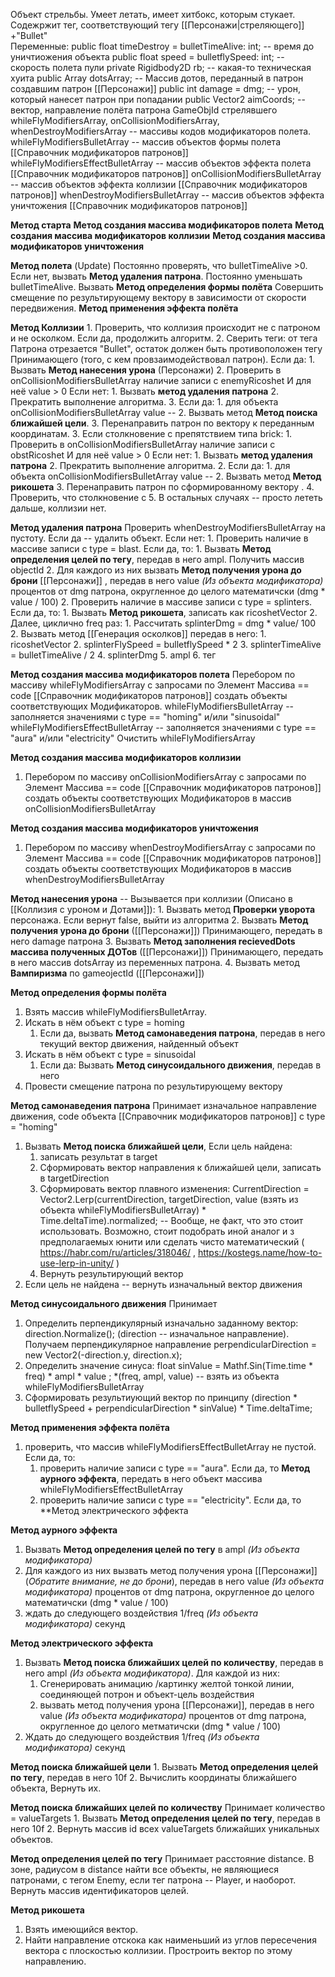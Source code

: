 Объект стрельбы.
Умеет летать, имеет хитбокс, которым стукает. Содежржит тег, соответствующий тегу [[Персонажи|стреляющего]] +"Bullet"  
Переменные:
public float timeDestroy = bulletTimeAlive: int; -- время до уничтиожения объекта
public float speed = bulletflySpeed: int; -- скорость полета пули
private Rigidbody2D rb; -- какая-то техническая хуита
public Array dotsArray; -- Массив дотов, переданный в патрон создавшим патрон [[Персонажи]]
public int damage = dmg; -- урон, который нанесет патрон при попадании
public Vector2 aimCoords; -- вектор, направление полёта патрона
GameObjId стрелявшего
whileFlyModifiersArray, onCollisionModifiersArray, whenDestroyModifiersArray -- массивы кодов модификаторов полета.
whileFlyModifiersBulletArray -- массив объектов формы полета [[Справочник модификаторов патронов]]
whileFlyModifiersEffectBulletArray -- массив объектов эффекта полета [[Справочник модификаторов патронов]]
onCollisionModifiersBulletArray -- массив объектов эффекта коллизии [[Справочник модификаторов патронов]]
whenDestroyModifiersBulletArray -- массив объектов эффекта уничтожения [[Справочник модификаторов патронов]]




**Метод старта**
   **Метод создания массива модификаторов полета**
   **Метод создания массива модификаторов коллизии**
   **Метод создания массива модификаторов уничтожения**
   
   
**Метод полета** (Update)
Постоянно проверять, что bulletTimeAlive >0. Если нет, вызвать **Метод удаления патрона**.
Постоянно уменьшать bulletTimeAlive.
Вызвать **Метод определения формы полёта**
Совершить смещение по результирующему вектору в зависимости от скорости передвижения.
**Метод применения эффекта полёта**



**Метод Коллизии**
	1. Проверить, что коллизия происходит не с патроном и не осколком. Если да, продолжить алгоритм.
	2. Сверить теги: от тега Патрона отрезается "Bullet", остаток должен быть противоположен тегу Принимающего (того, с кем провзаимодействовал патрон). Если да:
		1. Вызвать **Метод нанесения урона** (Персонажи)
		2. Проверить в onCollisionModifiersBulletArray наличие записи с enemyRicoshet И для неё value > 0 Если нет:
			1. Вызвать **метод удаления патрона**
			2. Прекратить выполнение алгоритма. 
		3. Если да:
			1. для объекта onCollisionModifiersBulletArray value --
			2. Вызвать метод **Метод поиска ближайшей цели**.
			3. Перенаправить патрон по вектору к переданным координатам.
	3. Если столкновение с препятствием типа brick:
		1. Проверить в onCollisionModifiersBulletArray наличие записи с obstRicoshet И для неё value > 0 Если нет:
			1. Вызвать **метод удаления патрона**
			2. Прекратить выполнение алгоритма. 
		2. Если да:
			1. для объекта onCollisionModifiersBulletArray value --
			2. Вызвать метод **Метод рикошета**
			3. Перенаправить патрон по сформированному вектору .
	4. Проверить, что столкновение с 
	5. В остальных случаях -- просто лететь дальше, коллизии нет.



**Метод удаления патрона**
Проверить whenDestroyModifiersBulletArray на пустоту. Если да -- удалить объект. Если нет:
	1. Проверить наличие в массиве записи с type = blast. Если да, то:
		1.  Вызвать **Метод определения целей по тегу**, передав в него ampl. Получить массив objectId
		2. Для каждого из них вызвать **Метод получения урона до брони** [[Персонажи]] , передав в него value *(Из объекта модификатора)* процентов от dmg патрона, округленное до целого математичски (dmg * value / 100)
	2. Проверить наличие в массиве записи с type = splinters. Если да, то:
		1. Вызвать **Метод рикошета**, записать как ricoshetVector
		2. Далее, циклично freq раз:
			1. Рассчитать splinterDmg = dmg * value/ 100
			2. Вызвать метод [[Генерация осколков]] передав в него: 
				1. ricoshetVector
				2. splinterFlySpeed = bulletflySpeed * 2
				3. splinterTimeAlive = bulletTimeAlive / 2
				4. splinterDmg
				5. ampl
				6. тег






**Метод создания массива модификаторов полета**
Перебором по массиву whileFlyModifiersArray с запросами по Элемент Массива == code [[Справочник модификаторов патронов]] создать объекты соответствующих Модификаторов.
	whileFlyModifiersBulletArray -- заполняется значениями с type == "homing" и/или "sinusoidal" 
	whileFlyModifiersEffectBulletArray  -- заполняется значениями с type == "aura" и/или "electricity" 
Очистить whileFlyModifiersArray

**Метод создания массива модификаторов коллизии**
1. Перебором по массиву onCollisionModifiersArray с запросами по Элемент Массива == code [[Справочник модификаторов патронов]] создать объекты соответствующих Модификаторов в массив onCollisionModifiersBulletArray

**Метод создания массива модификаторов уничтожения**
1. Перебором по массиву whenDestroyModifiersArray с запросами по Элемент Массива == code [[Справочник модификаторов патронов]] создать объекты соответствующих Модификаторов в массив whenDestroyModifiersBulletArray



**Метод нанесения урона** -- Вызывается при коллизии (Описано в [[Коллизия с уроном и Дотами]]): 
	1. Вызвать метод **Проверки уворота** персонажа. Если вернут false, выйти из алгоритма
	2. Вызвать **Метод получения урона до брони** ([[Персонажи]]) Принимающего, передать в него damage патрона
	3. Вызвать **Метод заполнения recievedDots массива полученных ДОТов** ([[Персонажи]]) Принимающего, передать в него массив dotsArray из переменных патрона.
	4. Вызвать метод **Вампиризма** по gameojectId ([[Персонажи]])




**Метод определения формы полёта**
1. Взять массив whileFlyModifiersBulletArray. 
2. Искать в нём объект с type = homing
	1. Если да, вызвать **Метод самонаведения патрона**, передав в него текущий вектор движения, найденный объект  
3. Искать в нём объект с type = sinusoidal
	1. Если да:  Вызвать **Метод синусоидального движения**, передав в него 
4. Провести смещение патрона по результирующему вектору 
	   


**Метод самонаведения патрона**
Принимает изначальное направление движения, code объекта [[Справочник модификаторов патронов]] с type = "homing"
1. Вызвать **Метод поиска ближайшей цели**, Если цель найдена:
	1. записать результат в target
	2. Сформировать вектор направления к ближайшей цели, записать в targetDirection
	3. Сформировать вектор плавного изменения:
	   СurrentDirection = Vector2.Lerp(currentDirection, targetDirection, value (взять из объекта whileFlyModifiersBulletArray) * Time.deltaTime).normalized; -- Вообще, не факт, что это стоит использовать. Возможно, стоит подобрать иной аналог и з предполагаемых юнити или сделать чисто математический ( https://habr.com/ru/articles/318046/   ,   https://kostegs.name/how-to-use-lerp-in-unity/  )
	4. Вернуть результирующий вектор
2. Если цель не найдена -- вернуть изначальный вектор движения


**Метод синусоидального движения**
Принимает 
1. Определить перпендикулярный изначально заданному вектор: 
		direction.Normalize(); (direction -- изначальное направление). 
		Получаем перпендикулярное направление perpendicularDirection = new Vector2(-direction.y, direction.x);
2. Определить значение синуса: float sinValue = Mathf.Sin(Time.time * freq) * ampl * value ; *(freq, ampl, value) -- взять из объекта whileFlyModifiersBulletArray
3. Сформировать результиующий вектор по принципу (direction * bulletflySpeed + perpendicularDirection * sinValue) * Time.deltaTime;



**Метод применения эффекта полёта**
1. проверить, что массив whileFlyModifiersEffectBulletArray не пустой. Если да, то:
	1. проверить наличие записи с type == "aura". Если да, то **Метод аурного эффекта**, передать в него объект массива whileFlyModifiersEffectBulletArray
	2. проверить наличие записи с type == "electricity". Если да, то **Метод  электрического эффекта




**Метод аурного эффекта**
1.  Вызвать **Метод определения целей по тегу** в ampl *(Из объекта модификатора)*
2. Для каждого из них вызвать метод получения урона [[Персонажи]] (*Обратите внимание, не до брони*), передав в него value *(Из объекта модификатора)* процентов от dmg патрона, округленное до целого математичски (dmg * value / 100)
3. ждать до следующего воздействия 1/freq *(Из объекта модификатора)* секунд

**Метод электрического эффекта**
1. Вызвать **Метод поиска ближайших целей по количеству**, передав в него ampl *(Из объекта модификатора)*. Для каждой из них:
	1. Сгенерировать анимацию /картинку желтой тонкой линии, соединяющей потрон и объект-цель воздействия
	2. вызвать метод получения урона [[Персонажи]], передав в него value *(Из объекта модификатора)* процентов от dmg патрона, округленное до целого метматичски (dmg * value / 100)
2. Ждать до следующего воздействия 1/freq *(Из объекта модификатора)* секунд
   
   


**Метод поиска ближайшей цели**
	1. Вызвать **Метод определения целей по тегу**, передав в него 10f
	2. Вычислить координаты ближайшего объекта, Вернуть их. 

**Метод поиска ближайших целей по количеству**
Принимает количество = valueTargets
	1. Вызвать **Метод определения целей по тегу**, передав в него 10f
	2. Вернуть массив id всех valueTargets ближайших уникальных объектов. 

**Метод определения целей по тегу**
Принимает расстояние distance. 
	В зоне, радиусом в distance найти все объекты, не являющиеся патронами, с тегом Enemy, если тег патрона -- Player, и наоборот.
	Вернуть массив идентификаторов целей.

**Метод рикошета**
1. Взять имеющийся вектор.
2. Найти направление отскока как наименьший из углов пересечения вектора с плоскостью коллизии. Простроить вектор по этому направлению.